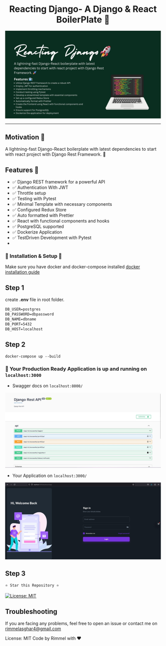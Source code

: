 <h1 align="center">Reacting Django- A Django & React BoilerPlate 🚀</h1>

[![Main](https://github.com/rimmelasghar/ReactingDjango-BoilerPlate/blob/main/image/README/reactingdjango2.jpg)](https://github.com/rimmelasghar/ReactingDjango-BoilerPlate/blob/main/image/README/reactingdjango2.jpg)
 
--- 

## Motivation 🎯

A lightning-fast Django-React boilerplate with latest dependencies to start with react project with Django Rest Framework. 🚀 

## Features 🚀

  -  ✅ Django REST framework for a powerful API
  -  ✅ Authentication With JWT
  -  ✅ Throttle setup
  -  ✅ Testing with Pytest
  -  ✅ Minimal Template with necessary components
  -  ✅ Configured Redux Store
  -  ✅ Auto formatted with Prettier
  -  ✅ React with functional components and hooks
  -  ✅ PostgreSQL supported
  -  ✅ Dockerize Application
  -  ✅ TestDriven Development with Pytest
  -  
### 🚀 Installation & Setup 🚀
Make sure you have docker and docker-compose installed [docker installation guide](https://docs.docker.com/compose/install/)

## Step 1

create **.env** file in root folder.
```
DB_USER=postgres
DB_PASSWORD=dbpassword
DB_NAME=dbname
DB_PORT=5432
DB_HOST=localhost
```

## Step 2
```
docker-compose up --build
```

### 🎉 Your Production Ready Application is up and running on `localhost:3000`


- Swagger docs on `localhost:8000/`

[![Main](https://github.com/rimmelasghar/ReactingDjango-BoilerPlate/blob/main/image/README/swagger.jpg)](https://github.com/rimmelasghar/ReactingDjango-BoilerPlate/blob/main/image/README/swagger.jpg)

- Your Application on `localhost:3000/`

[![Main](https://github.com/rimmelasghar/ReactingDjango-BoilerPlate/blob/main/image/README/app.jpg)](https://github.com/rimmelasghar/ReactingDjango-BoilerPlate/blob/main/image/README/app.jpg)

## Step 3
```
⭐ Star this Repository ⭐
```
[![License: MIT](https://img.shields.io/badge/License-MIT-blue.svg)](https://opensource.org/licenses/MIT)

## Troubleshooting

If you are facing any problems, feel free to open an issue or contact me on rimmelasghar4@gmail.com

License: MIT
Code by Rimmel with ❤

